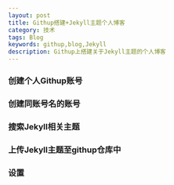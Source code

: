 ```yaml
---
layout: post
title: Githup搭建+Jekyll主题个人博客
category: 技术
tags: Blog
keywords: githup,blog,Jekyll
description: Githup上搭建关于Jekyll主题的个人博客
---
```

### 创建个人Githup账号

### 创建同账号名的账号
### 搜索Jekyll相关主题

### 上传Jekyll主题至githup仓库中

### 设置

